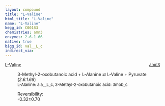 ```yaml
---
layout: compound
title: "L-Valine"
html_title: "L-Valine"
name: "L-Valine"
kegg_id: C00183
chemistries: amn3
enzymes: 2.6.1.66
native: true
bigg_id: val__L_c
indirect_via:
---
```

<dl><dt class="rs-product"><a class="link-dark" data-bs-html="true" data-bs-title="KEGG: C00183" data-bs-toggle="tooltip" href="{{ site.url }}{{ site.baseurl }}/compounds/C00183">L-Valine</a><span style="float: right; max-width: 40%"><a class="link-dark opacity-50" href="{{ site.url }}{{ site.baseurl }}/chemistries/amn3" style="font-size: small; word-wrap: anywhere;">amn3</a></span></dt><dd><p>3-Methyl-2-oxobutanoic acid + L-Alanine ⇄ L-Valine + Pyruvate (<i>2.6.1.66</i>)<br/><span style="font-size: small;"><span data-bs-html="true" data-bs-title="KEGG: C00041" data-bs-toggle="tooltip">L-Alanine</span>: ala__L_c, <span data-bs-html="true" data-bs-title="KEGG: C00141" data-bs-toggle="tooltip">3-Methyl-2-oxobutanoic acid</span>: 3mob_c</span><br/><div class="reversibility_info">Reversibility: <div class="progress" style="flex-direction: row-reverse;"><div aria-valuemax="10" aria-valuemin="0" aria-valuenow="-0.3163109199115468" class="progress-bar bg-success" role="progressbar" style="width: 3.16%"></div><div aria-valuemax="10" aria-valuemin="0" aria-valuenow="-0.3163109199115468" class="progress-bar bg-warning" role="progressbar" style="width: 7.04%"></div></div><span>-0.32±0.70</span><div class="progress"><div aria-valuemax="10" aria-valuemin="0" aria-valuenow="-0.3163109199115468" class="progress-bar bg-danger" role="progressbar" style="width: 0%"></div></div></div></p><dl></dl></dd></dl>